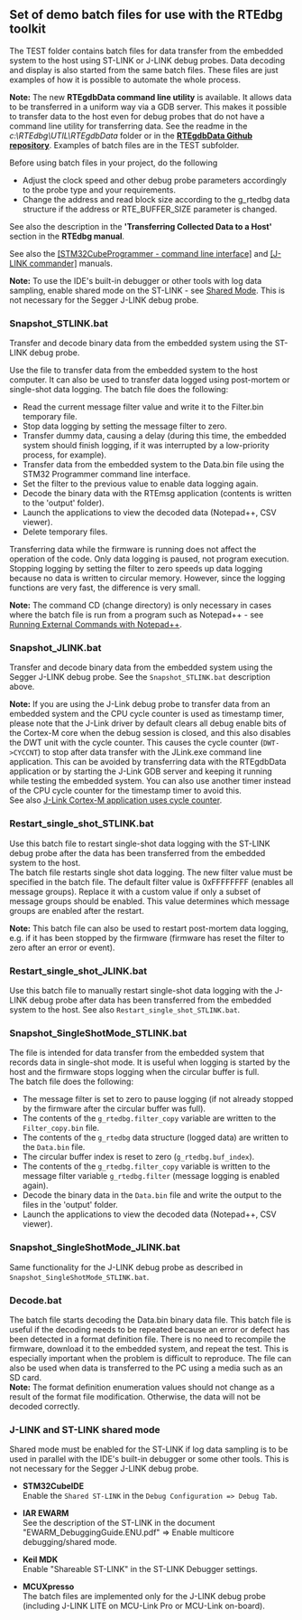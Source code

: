 ## **Set of demo batch files for use with the RTEdbg toolkit**

The TEST folder contains batch files for data transfer from the embedded system to the host using ST-LINK or J-LINK debug probes. Data decoding and display is also started from the same batch files. These files are just examples of how it is possible to automate the whole process.

**Note:** The new **RTEgdbData command line utility** is available. It allows data to be transferred in a uniform way via a GDB server. This makes it possible to transfer data to the host even for debug probes that do not have a command line utility for transferring data. See the readme in the *c:\RTEdbg\UTIL\RTEgdbData* folder or in the **[RTEgdbData Github repository](https://github.com/RTEdbg/RTEgdbData)**. Examples of batch files are in the TEST subfolder.


Before using batch files in your project, do the following
* Adjust the clock speed and other debug probe parameters accordingly to the probe type and your requirements.
* Change the address and read block size according to the g_rtedbg data structure if the address or RTE_BUFFER_SIZE parameter is changed.

See also the description in the **'Transferring Collected Data to a Host'** section in the **RTEdbg manual**.

See also the [[STM32CubeProgrammer - command line interface]](https://www.st.com/resource/en/user_manual/um2237-stm32cubeprogrammer-software-description-stmicroelectronics.pdf) and [[J-LINK commander]](https://wiki.segger.com/J-Link_Commander) manuals.

**Note:** To use the IDE's built-in debugger or other tools with log data sampling, enable shared mode on the ST-LINK - see [Shared Mode](#j-link-and-st-link-shared-mode). This is not necessary for the Segger J-LINK debug probe.

### **Snapshot_STLINK.bat**
Transfer and decode binary data from the embedded system using the ST-LINK debug probe.

Use the file to transfer data from the embedded system to the host computer. It can also be used to transfer data logged using post-mortem or single-shot data logging. The batch file does the following:
- Read the current message filter value and write it to the Filter.bin temporary file.
- Stop data logging by setting the message filter to zero.
- Transfer dummy data, causing a delay (during this time, the embedded system should finish logging, if it was interrupted by a low-priority process, for example).
- Transfer data from the embedded system to the Data.bin file using the STM32 Programmer command line interface.
- Set the filter to the previous value to enable data logging again.
- Decode the binary data with the RTEmsg application (contents is written to the 'output' folder).
- Launch the applications to view the decoded data (Notepad++, CSV viewer).
- Delete temporary files.

Transferring data while the firmware is running does not affect the operation of the code. Only data logging is paused, not program execution. Stopping logging by setting the filter to zero speeds up data logging because no data is written to circular memory. However, since the logging functions are very fast, the difference is very small.

**Note:** The command CD (change directory) is only necessary in cases where the batch file is run from a program such as Notepad++ - see [Running External Commands with Notepad++](https://npp-user-manual.org/docs/run-menu/).

### **Snapshot_JLINK.bat**
Transfer and decode binary data from the embedded system using the Segger J-LINK debug probe. See the `Snapshot_STLINK.bat` description above.

**Note:** If you are using the J-Link debug probe to transfer data from an embedded system and the CPU cycle counter is used as timestamp timer, please note that the J-Link driver by default clears all debug enable bits of the Cortex-M core when the debug session is closed, and this also disables the DWT unit with the cycle counter. This causes the cycle counter (`DWT->CYCCNT`) to stop after data transfer with the JLink.exe command line application. This can be avoided by transferring data with the RTEgdbData application or by starting the J-Link GDB server and keeping it running while testing the embedded system. You can also use another timer instead of the CPU cycle counter for the timestamp timer to avoid this.
<br>See also [J-Link Cortex-M application uses cycle counter](https://kb.segger.com/J-Link_Cortex-M_application_uses_cycle_counter).

### **Restart_single_shot_STLINK.bat**
Use this batch file to restart single-shot data logging with the ST-LINK debug probe after the data has been transferred from the embedded system to the host.
<br>The batch file restarts single shot data logging. The new filter value must be specified in the batch file. 
The default filter value is 0xFFFFFFFF (enables all message groups). Replace it with a custom value if only a subset of message groups should be enabled. This value determines which message groups are enabled after the restart.

**Note:** This batch file can also be used to restart post-mortem data logging, e.g. if it has been stopped by the firmware (firmware has reset the filter to zero after an error or event).

### **Restart_single_shot_JLINK.bat**
Use this batch file to manually restart single-shot data logging with the J-LINK debug probe after data has been transferred from the embedded system to the host. See also `Restart_single_shot_STLINK.bat`.

### **Snapshot_SingleShotMode_STLINK.bat**
The file is intended for data transfer from the embedded system that records data in single-shot mode. It is useful when logging is started by the host and the firmware stops logging when the circular buffer is full.
<br>The batch file does the following: 
- The message filter is set to zero to pause logging (if not already stopped by the firmware after the circular buffer was full).
- The contents of the `g_rtedbg.filter_copy` variable are written to the `Filter_copy.bin` file.
- The contents of the `g_rtedbg` data structure (logged data) are written to the `Data.bin` file.
- The circular buffer index is reset to zero (`g_rtedbg.buf_index`).
- The contents of the `g_rtedbg.filter_copy` variable is written to the message filter variable `g_rtedbg.filter` (message logging is enabled again).
- Decode the binary data in the `Data.bin` file and write the output to the files in the 'output' folder.
- Launch the applications to view the decoded data (Notepad++, CSV viewer).

### **Snapshot_SingleShotMode_JLINK.bat**
Same functionality for the J-LINK debug probe as described in `Snapshot_SingleShotMode_STLINK.bat`.

### **Decode.bat**
The batch file starts decoding the Data.bin binary data file. This batch file is useful if the decoding needs to be repeated because an error or defect has been detected in a format definition file. There is no need to recompile the firmware, download it to the embedded system, and repeat the test. This is especially important when the problem is difficult to reproduce.
The file can also be used when data is transferred to the PC using a media such as an SD card.
<br>**Note:** The format definition enumeration values should not change as a result of the format file modification.
Otherwise, the data will not be decoded correctly.

### **J-LINK and ST-LINK shared mode**
Shared mode must be enabled for the ST-LINK if log data sampling is to be used in parallel with the IDE's built-in debugger or some other tools. This is not necessary for the Segger J-LINK debug probe.

* **STM32CubeIDE**  
Enable the `Shared ST-LINK` in the `Debug Configuration => Debug Tab`.

* **IAR EWARM**  
See the description of the ST-LINK in the document "EWARM_DebuggingGuide.ENU.pdf" => Enable multicore debugging/shared mode.

* **Keil MDK**  
Enable "Shareable ST-LINK" in the ST-LINK Debugger settings.

* **MCUXpresso**  
The batch files are implemented only for the J-LINK debug probe (including J-LINK LITE on MCU-Link Pro or MCU-Link on-board).
